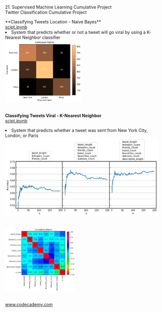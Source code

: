 <p>21. Supervised Machine Learning Cumulative Project</br>
Twitter Classification Cumulative Project</p>

<div style="float:left">
**Classifying Tweets Location - Naive Bayes**</br>
<a href="classifying_tweets_location.ipynb">
scipt.ipynb</a>
<li>System that predicts whether or not a tweet will go viral by using a K-Nearest Neighbor classifier</li>
<img src="img/classifying_tweets_location.png" alt="img" width="250px"></br></br>

**Classifying Tweets Viral - K-Nearest Neighbor**</br>
<a href="classifying_tweets_viral.ipynb">
scipt.ipynb</a>
<li>System that predicts whether a tweet was sent from New York City, London, or Paris</li>
<img src="img/classifying_tweets_viral.png" alt="img" width="500px"></br></br></br>
<img src="img/classifying_tweets_viral_1.png" alt="img" width="230px" ></br></br></

</div>

www.codecademy.com
